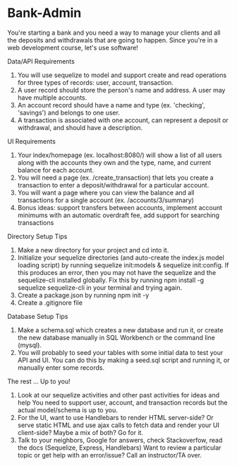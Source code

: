# Bank-Admin

You're starting a bank and you need a way to manage your clients and all the deposits and withdrawals that are going to happen. Since you're in a web development course, let's use software!

Data/API Requirements
1. You will use sequelize to model and support create and read operations for three types of records: user, account, transaction.
2. A user record should store the person's name and address. A user may have multiple accounts.
3. An account record should have a name and type (ex. 'checking', 'savings') and belongs to one user.
4. A transaction is associated with one account, can represent a deposit or withdrawal, and should have a description.

UI Requirements
1. Your index/homepage (ex. localhost:8080/) will show a list of all users along with the accounts they own and the type, name, and current balance for each account.
2. You will need a page (ex. /create_transaction) that lets you create a transaction to enter a deposit/withdrawal for a particular account.
3. You will want a page where you can view the balance and all transactions for a single account (ex. /accounts/3/summary)
4. Bonus ideas: support transfers between accounts, implement account minimums with an automatic overdraft fee, add support for searching transactions

Directory Setup Tips
1. Make a new directory for your project and cd into it.
2. Initialize your sequelize directories (and auto-create the index.js model loading script) by running sequelize init:models & sequelize init:config. If this produces an error, then you may not have the sequelize and the sequelize-cli installed globally. Fix this by running npm install -g sequelize sequelize-cli in your terminal and trying again.
3. Create a package.json by running npm init -y
4. Create a .gitignore file

Database Setup Tips
1. Make a schema.sql which creates a new database and run it, or create the new database manually in SQL Workbench or the command line (mysql).
2. You will probably to seed your tables with some initial data to test your API and UI. You can do this by making a seed.sql script and running it, or manually enter some records.

The rest ... Up to you!
1. Look at our sequelize activities and other past activities for ideas and help
You need to support user, account, and transaction records but the actual model/schema is up to you.
2. For the UI, want to use Handlebars to render HTML server-side? Or serve static HTML and use ajax calls to fetch data and render your UI client-side? Maybe a mix of both? Go for it.
3. Talk to your neighbors, Google for answers, check Stackoverfow, read the docs (Sequelize, Express, Handlebars)
Want to review a particular topic or get help with an error/issue? Call an instructor/TA over.